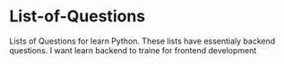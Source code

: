 # List-of-Questions
Lists of Questions for learn Python. 
These lists have essentialy backend questions. I want learn backend to traine for frontend development
